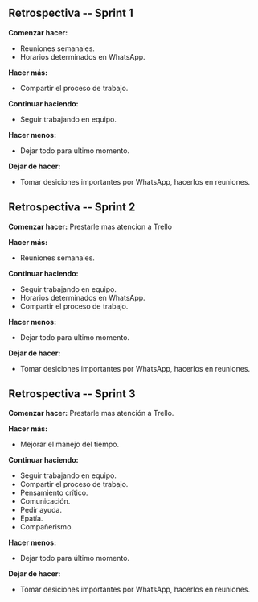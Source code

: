 ## Retrospectiva -- Sprint 1
**Comenzar hacer:**
- Reuniones semanales. 
- Horarios determinados en WhatsApp.

**Hacer más:**
- Compartir el proceso de trabajo.

**Continuar haciendo:**
- Seguir trabajando en equipo.

**Hacer menos:**
- Dejar todo para ultimo momento.

**Dejar de hacer:**
- Tomar desiciones importantes por WhatsApp, hacerlos en reuniones.


## Retrospectiva -- Sprint 2
**Comenzar hacer:**
Prestarle mas atencion a Trello 


**Hacer más:**
- Reuniones semanales. 

**Continuar haciendo:**
- Seguir trabajando en equipo.
- Horarios determinados en WhatsApp.
- Compartir el proceso de trabajo.

**Hacer menos:**
- Dejar todo para ultimo momento.

**Dejar de hacer:**
- Tomar desiciones importantes por WhatsApp, hacerlos en reuniones.

## Retrospectiva -- Sprint 3
**Comenzar hacer:**
Prestarle mas atención a Trello.


**Hacer más:**
- Mejorar el manejo del tiempo.

**Continuar haciendo:**
- Seguir trabajando en equipo.
- Compartir el proceso de trabajo.
- Pensamiento crítico.
- Comunicación.
- Pedir ayuda.
- Epatía.
- Compañerismo.

**Hacer menos:**
- Dejar todo para último momento.

**Dejar de hacer:**
- Tomar desiciones importantes por WhatsApp, hacerlos en reuniones.
